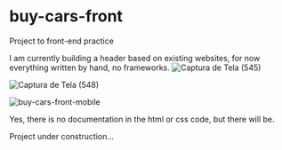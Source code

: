 # buy-cars-front
Project to front-end practice

I am currently building a header based on existing websites, for now everything written by hand, no frameworks.
![Captura de Tela (545)](https://user-images.githubusercontent.com/40327303/102551357-1c600f80-409e-11eb-8ea6-610e3dc40cf4.png)

![Captura de Tela (548)](https://user-images.githubusercontent.com/40327303/102914521-29467f80-445f-11eb-9e9e-433edc3b14d5.png)

![buy-cars-front-mobile](https://user-images.githubusercontent.com/40327303/105569611-b2342d80-5d21-11eb-8d4f-a82eadc32253.png)

Yes, there is no documentation in the html or css code, but there will be.

Project under construction...